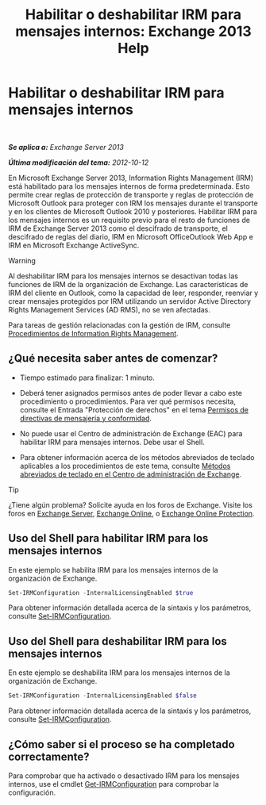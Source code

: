 ﻿---
title: 'Habilitar o deshabilitar IRM para mensajes internos: Exchange 2013 Help'
TOCTitle: Habilitar o deshabilitar IRM para mensajes internos
ms:assetid: a6a17f57-5304-41f1-954d-7301857d54a1
ms:mtpsurl: https://technet.microsoft.com/es-es/library/Bb124077(v=EXCHG.150)
ms:contentKeyID: 49895815
ms.date: 04/23/2018
mtps_version: v=EXCHG.150
ms.translationtype: HT
---

# Habilitar o deshabilitar IRM para mensajes internos

 

_**Se aplica a:** Exchange Server 2013_

_**Última modificación del tema:** 2012-10-12_

En Microsoft Exchange Server 2013, Information Rights Management (IRM) está habilitado para los mensajes internos de forma predeterminada. Esto permite crear reglas de protección de transporte y reglas de protección de Microsoft Outlook para proteger con IRM los mensajes durante el transporte y en los clientes de Microsoft Outlook 2010 y posteriores. Habilitar IRM para los mensajes internos es un requisito previo para el resto de funciones de IRM de Exchange Server 2013 como el descifrado de transporte, el descifrado de reglas del diario, IRM en Microsoft OfficeOutlook Web App e IRM en Microsoft Exchange ActiveSync.


> [!WARNING]
> Al deshabilitar IRM para los mensajes internos se desactivan todas las funciones de IRM de la organización de Exchange. Las características de IRM del cliente en Outlook, como la capacidad de leer, responder, reenviar y crear mensajes protegidos por IRM utilizando un servidor Active Directory Rights Management Services (AD RMS), no se ven afectadas.



Para tareas de gestión relacionadas con la gestión de IRM, consulte [Procedimientos de Information Rights Management](information-rights-management-procedures-exchange-2013-help.md).

## ¿Qué necesita saber antes de comenzar?

  - Tiempo estimado para finalizar: 1 minuto.

  - Deberá tener asignados permisos antes de poder llevar a cabo este procedimiento o procedimientos. Para ver qué permisos necesita, consulte el Entrada "Protección de derechos" en el tema [Permisos de directivas de mensajería y conformidad](messaging-policy-and-compliance-permissions-exchange-2013-help.md).

  - No puede usar el Centro de administración de Exchange (EAC) para habilitar IRM para mensajes internos. Debe usar el Shell.

  - Para obtener información acerca de los métodos abreviados de teclado aplicables a los procedimientos de este tema, consulte [Métodos abreviados de teclado en el Centro de administración de Exchange](keyboard-shortcuts-in-the-exchange-admin-center-exchange-online-protection-help.md).


> [!TIP]
> ¿Tiene algún problema? Solicite ayuda en los foros de Exchange. Visite los foros en <A href="https://go.microsoft.com/fwlink/p/?linkid=60612">Exchange Server</A>, <A href="https://go.microsoft.com/fwlink/p/?linkid=267542">Exchange Online</A>, o <A href="https://go.microsoft.com/fwlink/p/?linkid=285351">Exchange Online Protection</A>.



## Uso del Shell para habilitar IRM para los mensajes internos

En este ejemplo se habilita IRM para los mensajes internos de la organización de Exchange.

```powershell
Set-IRMConfiguration -InternalLicensingEnabled $true
```

Para obtener información detallada acerca de la sintaxis y los parámetros, consulte [Set-IRMConfiguration](https://technet.microsoft.com/es-es/library/dd979792\(v=exchg.150\)).

## Uso del Shell para deshabilitar IRM para los mensajes internos

En este ejemplo se deshabilita IRM para los mensajes internos de la organización de Exchange.

```powershell
Set-IRMConfiguration -InternalLicensingEnabled $false
```

Para obtener información detallada acerca de la sintaxis y los parámetros, consulte [Set-IRMConfiguration](https://technet.microsoft.com/es-es/library/dd979792\(v=exchg.150\)).

## ¿Cómo saber si el proceso se ha completado correctamente?

Para comprobar que ha activado o desactivado IRM para los mensajes internos, use el cmdlet [Get-IRMConfiguration](https://technet.microsoft.com/es-es/library/dd776120\(v=exchg.150\)) para comprobar la configuración.

